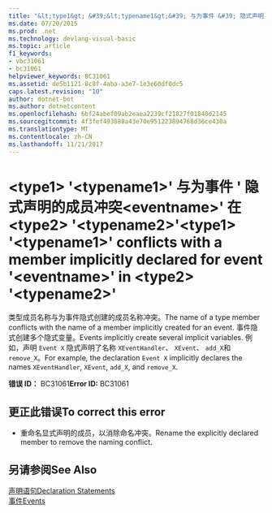 ```yaml
---
title: "&lt;type1&gt; &#39;&lt;typename1&gt;&#39; 与为事件 &#39; 隐式声明的成员冲突&lt;eventname&gt;&#39; 在&lt;type2&gt; &#39;&lt;typename2&gt;&#39;"
ms.date: 07/20/2015
ms.prod: .net
ms.technology: devlang-visual-basic
ms.topic: article
f1_keywords:
- vbc31061
- bc31061
helpviewer_keywords: BC31061
ms.assetid: de5b1121-8c8f-4aba-a3e7-1e3e60df0dc5
caps.latest.revision: "10"
author: dotnet-bot
ms.author: dotnetcontent
ms.openlocfilehash: 6bf24abef09ab2eaea2239cf21827f01840d2145
ms.sourcegitcommit: 4f3fef493080a43e70e951223894768d36ce430a
ms.translationtype: MT
ms.contentlocale: zh-CN
ms.lasthandoff: 11/21/2017
---
```

# <a name="lttype1gt-39lttypename1gt39-conflicts-with-a-member-implicitly-declared-for-event-39lteventnamegt39-in-lttype2gt-39lttypename2gt39"></a><span data-ttu-id="89407-102">&lt;type1&gt; &#39;&lt;typename1&gt;&#39; 与为事件 &#39; 隐式声明的成员冲突&lt;eventname&gt;&#39; 在&lt;type2&gt; &#39;&lt;typename2&gt;&#39;</span><span class="sxs-lookup"><span data-stu-id="89407-102">&lt;type1&gt; &#39;&lt;typename1&gt;&#39; conflicts with a member implicitly declared for event &#39;&lt;eventname&gt;&#39; in &lt;type2&gt; &#39;&lt;typename2&gt;&#39;</span></span>
<span data-ttu-id="89407-103">类型成员名称与为事件隐式创建的成员名称冲突。</span><span class="sxs-lookup"><span data-stu-id="89407-103">The name of a type member conflicts with the name of a member implicitly created for an event.</span></span> <span data-ttu-id="89407-104">事件隐式创建多个隐式变量。</span><span class="sxs-lookup"><span data-stu-id="89407-104">Events implicitly create several implicit variables.</span></span> <span data-ttu-id="89407-105">例如，声明 `Event X` 隐式声明了名称 `XEventHandler`、 `XEvent`、 `add_X`和 `remove_X`。</span><span class="sxs-lookup"><span data-stu-id="89407-105">For example, the declaration `Event X` implicitly declares the names `XEventHandler`, `XEvent`, `add_X`, and `remove_X`.</span></span>  
  
 <span data-ttu-id="89407-106">**错误 ID：** BC31061</span><span class="sxs-lookup"><span data-stu-id="89407-106">**Error ID:** BC31061</span></span>  
  
## <a name="to-correct-this-error"></a><span data-ttu-id="89407-107">更正此错误</span><span class="sxs-lookup"><span data-stu-id="89407-107">To correct this error</span></span>  
  
-   <span data-ttu-id="89407-108">重命名显式声明的成员，以消除命名冲突。</span><span class="sxs-lookup"><span data-stu-id="89407-108">Rename the explicitly declared member to remove the naming conflict.</span></span>  
  
## <a name="see-also"></a><span data-ttu-id="89407-109">另请参阅</span><span class="sxs-lookup"><span data-stu-id="89407-109">See Also</span></span>  
 [<span data-ttu-id="89407-110">声明语句</span><span class="sxs-lookup"><span data-stu-id="89407-110">Declaration Statements</span></span>](~/docs/visual-basic/programming-guide/language-features/statements.md#declaration-statements)  
 [<span data-ttu-id="89407-111">事件</span><span class="sxs-lookup"><span data-stu-id="89407-111">Events</span></span>](../../visual-basic/programming-guide/language-features/events/index.md)
